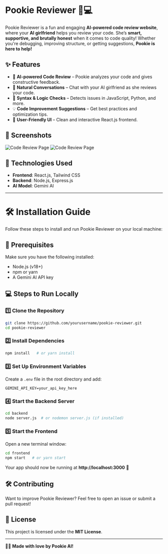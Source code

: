 # Pookie Reviewer 💖💻

Pookie Reviewer is a fun and engaging **AI-powered code review website**, where your **AI girlfriend** helps you review your code. She’s **smart, supportive, and brutally honest** when it comes to code quality! Whether you're debugging, improving structure, or getting suggestions, **Pookie is here to help!**

## ✨ Features
- 🩷 **AI-powered Code Review** – Pookie analyzes your code and gives constructive feedback.
- 🤖 **Natural Conversations** – Chat with your AI girlfriend as she reviews your code.
- 📄 **Syntax & Logic Checks** – Detects issues in JavaScript, Python, and more.
- 💡 **Code Improvement Suggestions** – Get best practices and optimization tips.
- 🎨 **User-Friendly UI** – Clean and interactive React.js frontend.

## 🎥 Screenshots
![Code Review Page]([https://your-image-link.com/code_review.png](https://drive.google.com/file/d/1_-cKFxWLoTGJkIHLWi67qxeITpUhNrXl/view?usp=sharing))
![Code Review Page]([[https://your-image-link.com/code_review.png](https://drive.google.com/file/d/1_-cKFxWLoTGJkIHLWi67qxeITpUhNrXl/view?usp=sharing)](https://drive.google.com/file/d/16dTbRf4duDqdgRkXYQlk-FqbdX9tjIrz/view?usp=drive_link))


## 🚀 Technologies Used
- **Frontend**: React.js, Tailwind CSS
- **Backend**: Node.js, Express.js
- **AI Model**: Gemini AI

---

# 🛠️ Installation Guide

Follow these steps to install and run Pookie Reviewer on your local machine:

## 📌 Prerequisites
Make sure you have the following installed:
- Node.js (v18+)
- npm or yarn
- A Gemini AI API key

## 💻 Steps to Run Locally

### 1️⃣ Clone the Repository
```sh
git clone https://github.com/yourusername/pookie-reviewer.git
cd pookie-reviewer
```

### 2️⃣ Install Dependencies
```sh
npm install   # or yarn install
```

### 3️⃣ Set Up Environment Variables
Create a `.env` file in the root directory and add:
```env
GEMINI_API_KEY=your_api_key_here
```

### 4️⃣ Start the Backend Server
```sh
cd backend
node server.js  # or nodemon server.js (if installed)
```

### 5️⃣ Start the Frontend
Open a new terminal window:
```sh
cd frontend
npm start   # or yarn start
```

Your app should now be running at **http://localhost:3000** 🚀

## 🛠️ Contributing
Want to improve Pookie Reviewer? Feel free to open an issue or submit a pull request!

## 📜 License
This project is licensed under the **MIT License**.

---

👩‍💻 **Made with love by Pookie AI!**
